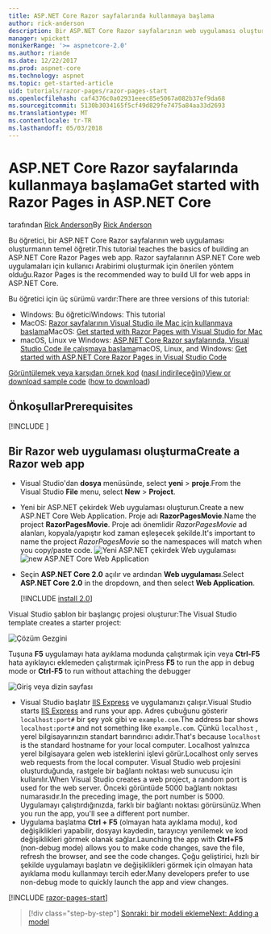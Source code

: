```yaml
---
title: ASP.NET Core Razor sayfalarında kullanmaya başlama
author: rick-anderson
description: Bir ASP.NET Core Razor sayfalarının web uygulaması oluşturmanın temel bilgileri bulur. Razor sayfalarının ASP.NET Core web iş yükleri için önerilir.
manager: wpickett
monikerRange: '>= aspnetcore-2.0'
ms.author: riande
ms.date: 12/22/2017
ms.prod: aspnet-core
ms.technology: aspnet
ms.topic: get-started-article
uid: tutorials/razor-pages/razor-pages-start
ms.openlocfilehash: caf4376c0a02931eeec85e5067a082b37ef9da68
ms.sourcegitcommit: 5130b3034165f5cf49d829fe7475a84aa33d2693
ms.translationtype: MT
ms.contentlocale: tr-TR
ms.lasthandoff: 05/03/2018
---
```

# <a name="get-started-with-razor-pages-in-aspnet-core"></a><span data-ttu-id="684bf-104">ASP.NET Core Razor sayfalarında kullanmaya başlama</span><span class="sxs-lookup"><span data-stu-id="684bf-104">Get started with Razor Pages in ASP.NET Core</span></span>

<span data-ttu-id="684bf-105">tarafından [Rick Anderson](https://twitter.com/RickAndMSFT)</span><span class="sxs-lookup"><span data-stu-id="684bf-105">By [Rick Anderson](https://twitter.com/RickAndMSFT)</span></span>

<span data-ttu-id="684bf-106">Bu öğretici, bir ASP.NET Core Razor sayfalarının web uygulaması oluşturmanın temel öğretir.</span><span class="sxs-lookup"><span data-stu-id="684bf-106">This tutorial teaches the basics of building an ASP.NET Core Razor Pages web app.</span></span> <span data-ttu-id="684bf-107">Razor sayfalarının ASP.NET Core web uygulamaları için kullanıcı Arabirimi oluşturmak için önerilen yöntem olduğu.</span><span class="sxs-lookup"><span data-stu-id="684bf-107">Razor Pages is the recommended way to build UI for web apps in ASP.NET Core.</span></span>

<span data-ttu-id="684bf-108">Bu öğretici için üç sürümü vardır:</span><span class="sxs-lookup"><span data-stu-id="684bf-108">There are three versions of this tutorial:</span></span>

* <span data-ttu-id="684bf-109">Windows: Bu öğretici</span><span class="sxs-lookup"><span data-stu-id="684bf-109">Windows: This tutorial</span></span>
* <span data-ttu-id="684bf-110">MacOS: [Razor sayfalarının Visual Studio ile Mac için kullanmaya başlama](xref:tutorials/razor-pages-mac/razor-pages-start)</span><span class="sxs-lookup"><span data-stu-id="684bf-110">MacOS: [Get started with Razor Pages with Visual Studio for Mac](xref:tutorials/razor-pages-mac/razor-pages-start)</span></span>
* <span data-ttu-id="684bf-111">macOS, Linux ve Windows: [ASP.NET Core Razor sayfalarında, Visual Studio Code ile çalışmaya başlama](xref:tutorials/razor-pages-vsc/razor-pages-start)</span><span class="sxs-lookup"><span data-stu-id="684bf-111">macOS, Linux, and Windows: [Get started with ASP.NET Core Razor Pages in Visual Studio Code](xref:tutorials/razor-pages-vsc/razor-pages-start)</span></span>

<span data-ttu-id="684bf-112">[Görüntülemek veya karşıdan örnek kod](https://github.com/aspnet/Docs/tree/master/aspnetcore/tutorials/razor-pages/razor-pages-start/sample/RazorPagesMovie) ([nasıl indirileceğini](xref:tutorials/index#how-to-download-a-sample))</span><span class="sxs-lookup"><span data-stu-id="684bf-112">[View or download sample code](https://github.com/aspnet/Docs/tree/master/aspnetcore/tutorials/razor-pages/razor-pages-start/sample/RazorPagesMovie) ([how to download](xref:tutorials/index#how-to-download-a-sample))</span></span>

## <a name="prerequisites"></a><span data-ttu-id="684bf-113">Önkoşullar</span><span class="sxs-lookup"><span data-stu-id="684bf-113">Prerequisites</span></span>

[!INCLUDE [](~/includes/net-core-prereqs-windows.md)]

## <a name="create-a-razor-web-app"></a><span data-ttu-id="684bf-114">Bir Razor web uygulaması oluşturma</span><span class="sxs-lookup"><span data-stu-id="684bf-114">Create a Razor web app</span></span>

* <span data-ttu-id="684bf-115">Visual Studio'dan **dosya** menüsünde, select **yeni** > **proje**.</span><span class="sxs-lookup"><span data-stu-id="684bf-115">From the Visual Studio **File** menu, select **New** > **Project**.</span></span>
* <span data-ttu-id="684bf-116">Yeni bir ASP.NET çekirdek Web uygulaması oluşturun.</span><span class="sxs-lookup"><span data-stu-id="684bf-116">Create a new ASP.NET Core Web Application.</span></span> <span data-ttu-id="684bf-117">Proje adı **RazorPagesMovie**.</span><span class="sxs-lookup"><span data-stu-id="684bf-117">Name the project **RazorPagesMovie**.</span></span> <span data-ttu-id="684bf-118">Proje adı önemlidir *RazorPagesMovie* ad alanları, kopyala/yapıştır kod zaman eşleşecek şekilde.</span><span class="sxs-lookup"><span data-stu-id="684bf-118">It's important to name the project *RazorPagesMovie* so the namespaces will match when you copy/paste code.</span></span>
  <span data-ttu-id="684bf-119">![Yeni ASP.NET çekirdek Web uygulaması](../../mvc/razor-pages/index/_static/np.png)</span><span class="sxs-lookup"><span data-stu-id="684bf-119">![new ASP.NET Core Web Application](../../mvc/razor-pages/index/_static/np.png)</span></span>
* <span data-ttu-id="684bf-120">Seçin **ASP.NET Core 2.0** açılır ve ardından **Web uygulaması**.</span><span class="sxs-lookup"><span data-stu-id="684bf-120">Select **ASP.NET Core 2.0** in the dropdown, and then select **Web Application**.</span></span>

  [!INCLUDE [install 2.0](../../includes/dotnetcore-on-dotnetfx-vs.md)]

<span data-ttu-id="684bf-121">Visual Studio şablon bir başlangıç projesi oluşturur:</span><span class="sxs-lookup"><span data-stu-id="684bf-121">The Visual Studio template creates a starter project:</span></span>

![Çözüm Gezgini](razor-pages-start/_static/se.png)

<span data-ttu-id="684bf-123">Tuşuna **F5** uygulamayı hata ayıklama modunda çalıştırmak için veya **Ctrl-F5** hata ayıklayıcı eklemeden çalıştırmak için</span><span class="sxs-lookup"><span data-stu-id="684bf-123">Press **F5** to run the app in debug mode or **Ctrl-F5** to run without attaching the debugger</span></span>

![Giriş veya dizin sayfası](razor-pages-start/_static/home.png)

* <span data-ttu-id="684bf-125">Visual Studio başlatır [IIS Express](/iis/extensions/introduction-to-iis-express/iis-express-overview) ve uygulamanızı çalışır.</span><span class="sxs-lookup"><span data-stu-id="684bf-125">Visual Studio starts [IIS Express](/iis/extensions/introduction-to-iis-express/iis-express-overview) and runs your app.</span></span> <span data-ttu-id="684bf-126">Adres çubuğunu gösterir `localhost:port#` bir şey yok gibi ve `example.com`.</span><span class="sxs-lookup"><span data-stu-id="684bf-126">The address bar shows `localhost:port#` and not something like `example.com`.</span></span> <span data-ttu-id="684bf-127">Çünkü `localhost` , yerel bilgisayarınızın standart barındırıcı adıdır.</span><span class="sxs-lookup"><span data-stu-id="684bf-127">That's because `localhost` is the standard hostname for your local computer.</span></span> <span data-ttu-id="684bf-128">Localhost yalnızca yerel bilgisayara gelen web isteklerini işlevi görür.</span><span class="sxs-lookup"><span data-stu-id="684bf-128">Localhost only serves web requests from the local computer.</span></span> <span data-ttu-id="684bf-129">Visual Studio web projesini oluşturduğunda, rastgele bir bağlantı noktası web sunucusu için kullanılır.</span><span class="sxs-lookup"><span data-stu-id="684bf-129">When Visual Studio creates a web project, a random port is used for the web server.</span></span> <span data-ttu-id="684bf-130">Önceki görüntüde 5000 bağlantı noktası numarasıdır.</span><span class="sxs-lookup"><span data-stu-id="684bf-130">In the preceding image, the port number is 5000.</span></span> <span data-ttu-id="684bf-131">Uygulamayı çalıştırdığınızda, farklı bir bağlantı noktası görürsünüz.</span><span class="sxs-lookup"><span data-stu-id="684bf-131">When you run the app, you'll see a different port number.</span></span>
* <span data-ttu-id="684bf-132">Uygulama başlatma **Ctrl + F5** (olmayan hata ayıklama modu), kod değişiklikleri yapabilir, dosyayı kaydedin, tarayıcıyı yenilemek ve kod değişiklikleri görmek olanak sağlar.</span><span class="sxs-lookup"><span data-stu-id="684bf-132">Launching the app with **Ctrl+F5** (non-debug mode) allows you to make code changes, save the file, refresh the browser, and see the code changes.</span></span> <span data-ttu-id="684bf-133">Çoğu geliştirici, hızlı bir şekilde uygulamayı başlatın ve değişiklikleri görmek için olmayan hata ayıklama modu kullanmayı tercih eder.</span><span class="sxs-lookup"><span data-stu-id="684bf-133">Many developers prefer to use non-debug mode to quickly launch the app and view changes.</span></span>

[!INCLUDE [razor-pages-start](../../includes/RP/razor-pages-start.md)]

> [!div class="step-by-step"]
> [<span data-ttu-id="684bf-134">Sonraki: bir modeli ekleme</span><span class="sxs-lookup"><span data-stu-id="684bf-134">Next: Adding a model</span></span>](xref:tutorials/razor-pages/model)
